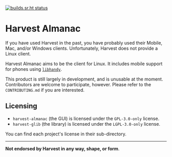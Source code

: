 [![builds.sr.ht status](https://builds.sr.ht/~tristan957/harvest-almanac/.build.yml.svg)](https://builds.sr.ht/~tristan957/harvest-almanac/.build.yml?)

# Harvest Almanac

If you have used Harvest in the past, you have probably used their Mobile, Mac,
and/or Windows clients. Unfortunately, Harvest does not provide a Linux client.

Harvest Almanac aims to be the client for Linux. It includes mobile support
for phones using [`libhandy`](https://source.puri.sm/Librem5/libhandy).

This product is still largely in development, and is unusable at the moment.
Contributors are welcome to participate, however. Please refer to the
`CONTRIBUTING.md` if you are interested.

## Licensing

* `harvest-almanac` (the GUI) is licensed under the `GPL-3.0-only` license.
* `harvest-glib` (the library) is licensed under the `LGPL-3.0-only` license.

You can find each project's license in their sub-directory.

---

**Not endorsed by Harvest in any way, shape, or form**.
